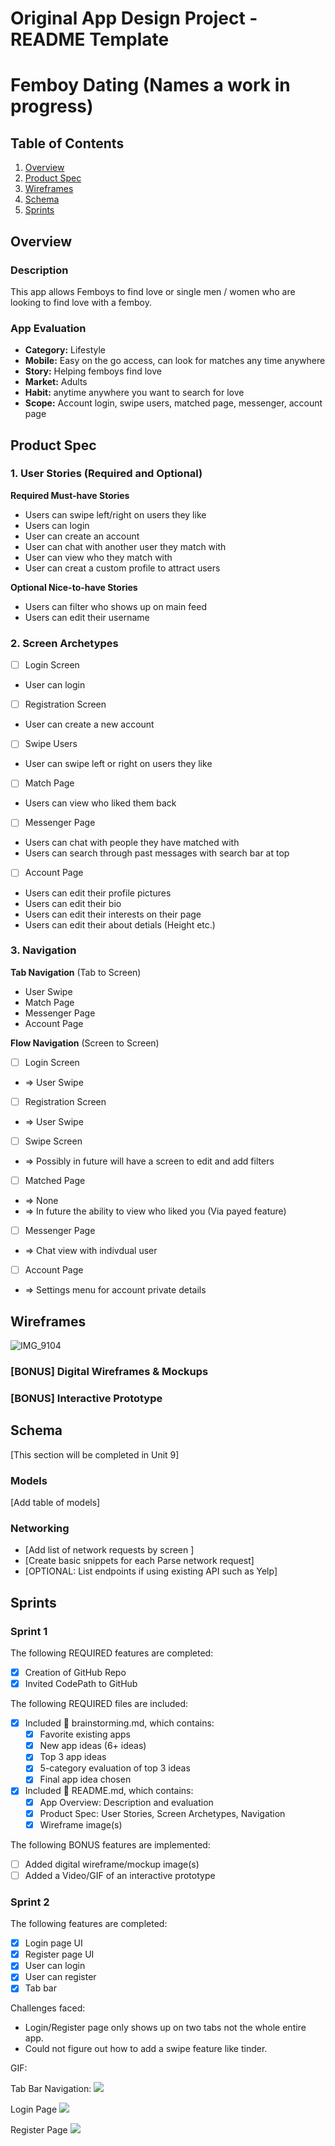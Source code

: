 Original App Design Project - README Template
===

# Femboy Dating (Names a work in progress)

## Table of Contents

1. [Overview](#Overview)
2. [Product Spec](#Product-Spec)
3. [Wireframes](#Wireframes)
4. [Schema](#Schema)
5. [Sprints](#Sprints)

## Overview

### Description

This app allows Femboys to find love or single men / women who are looking to find love with a femboy.

### App Evaluation

- **Category:** Lifestyle
- **Mobile:** Easy on the go access, can look for matches any time anywhere
- **Story:** Helping femboys find love
- **Market:** Adults
- **Habit:** anytime anywhere you want to search for love
- **Scope:** Account login, swipe users, matched page, messenger, account page

## Product Spec

### 1. User Stories (Required and Optional)

**Required Must-have Stories**

* Users can swipe left/right on users they like
* Users can login
* User can create an account
* User can chat with another user they match with
* User can view who they match with
* User can creat a custom profile to attract users

**Optional Nice-to-have Stories**

* Users can filter who shows up on main feed
* Users can edit their username

### 2. Screen Archetypes

- [ ] Login Screen
* User can login

- [ ] Registration Screen
* User can create a new account

- [ ] Swipe Users
* User can swipe left or right on users they like

- [ ] Match Page
* Users can view who liked them back

- [ ] Messenger Page
* Users can chat with people they have matched with
* Users can search through past messages with search bar at top

- [ ] Account Page
* Users can edit their profile pictures
* Users can edit their bio
* Users can edit their interests on their page
* Users can edit their about detials (Height etc.)

### 3. Navigation

**Tab Navigation** (Tab to Screen)

* User Swipe
* Match Page
* Messenger Page
* Account Page

**Flow Navigation** (Screen to Screen)

- [ ] Login Screen
* => User Swipe

- [ ] Registration Screen
* => User Swipe

- [ ] Swipe Screen
* => Possibly in future will have a screen to edit and add filters

- [ ] Matched Page
* => None
* => In future the ability to view who liked you (Via payed feature)

- [ ] Messenger Page
* => Chat view with indivdual user

- [ ] Account Page
* => Settings menu for account private details

## Wireframes

![IMG_9104](https://hackmd.io/_uploads/BkCavihmp.jpg)

### [BONUS] Digital Wireframes & Mockups

### [BONUS] Interactive Prototype

## Schema 

[This section will be completed in Unit 9]

### Models

[Add table of models]

### Networking

- [Add list of network requests by screen ]
- [Create basic snippets for each Parse network request]
- [OPTIONAL: List endpoints if using existing API such as Yelp]

## Sprints

### Sprint 1

The following REQUIRED features are completed:

- [x] Creation of GitHub Repo
- [x] Invited CodePath to GitHub
  
The following REQUIRED files are included:

- [x] Included 📄 brainstorming.md, which contains:
    - [x] Favorite existing apps
    - [x] New app ideas (6+ ideas)
    - [x] Top 3 app ideas
    - [x] 5-category evaluation of top 3 ideas
    - [x] Final app idea chosen
- [x] Included 📄 README.md, which contains:
    - [x] App Overview: Description and evaluation
    - [x] Product Spec: User Stories, Screen Archetypes, Navigation
    - [x] Wireframe image(s)

The following BONUS features are implemented:

- [ ] Added digital wireframe/mockup image(s)
- [ ] Added a Video/GIF of an interactive prototype

### Sprint 2

The following features are completed:

- [x] Login page UI
- [x] Register page UI
- [x] User can login
- [x] User can register
- [x] Tab bar

Challenges faced:
- Login/Register page only shows up on two tabs not the whole entire app.
- Could not figure out how to add a swipe feature like tinder.

GIF:

Tab Bar Navigation:
    <img style="max-width:300px;" src="https://cdn.loom.com/sessions/thumbnails/ae757ce2cb944271a5752064ac0180a0-with-play.gif"> 

Login Page
    <img style="max-width:300px;" src="https://cdn.loom.com/sessions/thumbnails/42e451e0577744a0bfb48f78367df5e4-with-play.gif"> 

Register Page
    <img style="max-width:300px;" src="https://cdn.loom.com/sessions/thumbnails/874e15e9ce75457bbcb0cb9a59d49af3-with-play.gif">
